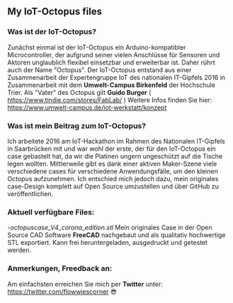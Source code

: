 ## My IoT-Octopus files
### Was ist der IoT-Octopus?
Zunächst einmal ist der IoT-Octopus ein Arduino-kompatibler Microcontroller, der aufgrund seiner vielen Anschlüsse für Sensoren und Aktoren unglaublich flexibel einsetzbar und erweiterbar ist. Daher rührt auch der Name "Octopus".
Der IoT-Octopus entstand aus einer Zusammenarbeit der Expertengruppe IoT des nationalen IT-Gipfels 2016 in Zusammenarbeit mit dem **Umwelt-Campus Birkenfeld** der Hochschule Trier. Als "Vater" des Octopus gilt **Guido Burger** ( https://www.tindie.com/stores/FabLab/ )
Weitere Infos finden Sie hier:
https://www.umwelt-campus.de/iot-werkstatt/konzept

### Was ist mein Beitrag zum IoT-Octopus?
Ich arbeitete 2016 am IoT-Hackathon im Rahmen des Nationalen IT-Gipfels in Saarbrücken mit und war wohl der erste, der für den IoT-Octopus ein case gebastelt hat, da wir die Platinen ungern ungeschützt auf die Tische legen wollten. Mittlerweile gibt es dank einer aktiven Maker-Szene viele verschiedene cases für verschiedene Anwendungsfälle, um den kleinen Octopus aufzunehmen.
Ich entschied mich jedoch dazu, mein originales case-Design komplett auf Open Source umzustellen und über GitHub zu veröffentlichen.

### Aktuell verfügbare Files:
-*octopuscase_V4_corona_edition.stl* 
Mein originales Case in der Open Source CAD Software **FreeCAD** nachgebaut und als qualitativ hochwertige STL exportiert. Kann frei heruntergeladen, ausgedruckt und getestet werden. 

### Anmerkungen, Freedback an:
Am einfachsten erreichen Sie mich per **Twitter** unter: https://twitter.com/flowwiescorner :sunglasses:
